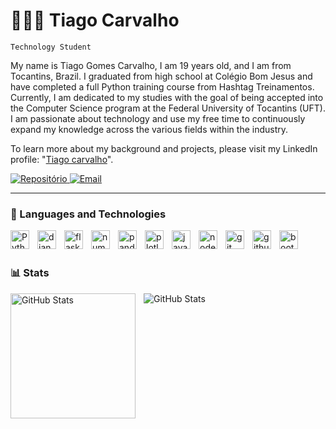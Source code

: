 # 🧑🏻‍💻 Tiago Carvalho

`Technology Student`

My name is Tiago Gomes Carvalho, I am 19 years old, and I am from Tocantins, Brazil. I graduated from high school at Colégio Bom Jesus and have completed a full Python training course from Hashtag Treinamentos. Currently, I am dedicated to my studies with the goal of being accepted into the Computer Science program at the Federal University of Tocantins (UFT). I am passionate about technology and use my free time to continuously expand my knowledge across the various fields within the industry.

To learn more about my background and projects, please visit my LinkedIn profile: "[Tiago carvalho](https://www.linkedin.com/in/tiago-carvalho-34a93a371)".

<a href="https://github.com/TiagoGCarvalho?tab=repositories" target="_blank">
    <img src="https://custom-icon-badges.demolab.com/badge/-My%20Repos-blue?style=for-the-badge&logo=repo&logoColor=white" alt="Repositório">
</a>
<a href="mailto:tiagocarvalhobrto@gmail.com">
    <img src="https://custom-icon-badges.demolab.com/badge/-Contact-grey?style=for-the-badge&logo=mail&logoColor=white" alt="Email">
</a>

---

### 🤖 Languages and Technologies

<img
    align= "left"
    alt="Python"
    title="Python"
    width="30px"
    style="padding-right: 10px;"
    src="https://cdn.jsdelivr.net/gh/devicons/devicon@latest/icons/python/python-original.svg" 
/>
<img
    align= "left"
    alt="django"
    title="django"
    width="30px"
    style="padding-right: 10px;"
    src="https://cdn.jsdelivr.net/gh/devicons/devicon@latest/icons/django/django-plain.svg" 
/>
<img
    align= "left"
    alt="flask"
    title="flask"
    width="30px"
    style="padding-right: 10px;"
    src="https://cdn.jsdelivr.net/gh/devicons/devicon@latest/icons/flask/flask-original.svg" 
/>
<img
    align= "left"
    alt="numpy"
    title="numpy"
    width="30px"
    style="padding-right: 10px;"
    src="https://cdn.jsdelivr.net/gh/devicons/devicon@latest/icons/numpy/numpy-original.svg"  
/>
<img
    align= "left"
    alt="pandas"
    title="pandas"
    width="30px"
    style="padding-right: 10px;"
    src="https://cdn.jsdelivr.net/gh/devicons/devicon@latest/icons/pandas/pandas-original.svg"  
/>
<img
    align= "left"
    alt="plotly"
    title="plotly"
    width="30px"
    style="padding-right: 10px;"
    src="https://cdn.jsdelivr.net/gh/devicons/devicon@latest/icons/plotly/plotly-original.svg"  
/>
<img
    align= "left"
    alt="javascript"
    title="javascript"
    width="30px"
    style="padding-right: 10px;"
    src="https://cdn.jsdelivr.net/gh/devicons/devicon@latest/icons/javascript/javascript-original.svg" 
/>
<img
    align= "left"
    alt="nodejs"
    title="nodejs"
    width="30px"
    style="padding-right: 10px;"
    src="https://cdn.jsdelivr.net/gh/devicons/devicon@latest/icons/nodejs/nodejs-original.svg" 
/>
<img
    align= "left"
    alt="git"
    title="git"
    width="30px"
    style="padding-right: 10px;"
    src="https://cdn.jsdelivr.net/gh/devicons/devicon@latest/icons/git/git-original.svg" 
/>
<img
    align= "left"
    alt="github"
    title="github"
    width="30px"
    style="padding-right: 10px;"
    src="https://cdn.jsdelivr.net/gh/devicons/devicon@latest/icons/github/github-original.svg" 
/>
<img
    align= "left"
    alt="bootstrap"
    title="bootstrap"
    width="30px"
    style="padding-right: 10px;"
    src="https://cdn.jsdelivr.net/gh/devicons/devicon@latest/icons/bootstrap/bootstrap-original.svg"
/>
<br/>
<br/>

### 📊  Stats

<p>
    <img
        align= "left"
        alt="GitHub Stats"
        height="200"
        style="padding-right: 10px;"
        src="https://github-readme-stats.vercel.app/api?username=TiagoGCarvalho&show_icons=true&theme=tokyonight&include_all_commits=true"
    />
    <img
        align= "left"
        alt="GitHub Stats"
        style="padding-right: 10px;"
        src="https://github-readme-stats.vercel.app/api/top-langs/?username=TiagoGCarvalho&theme=tokyonight&layout=compact&langs_count=9"
    />
</p>
